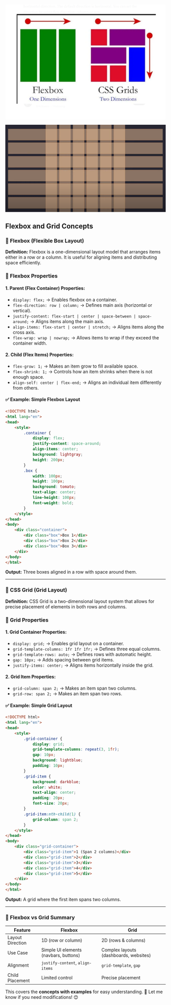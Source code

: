 ![alt text](image.png)

![alt text](image-1.png)
## **Flexbox and Grid Concepts**  

### **🔹 Flexbox (Flexible Box Layout)**  
**Definition:** Flexbox is a one-dimensional layout model that arranges items either in a row or a column. It is useful for aligning items and distributing space efficiently.  

### **📌 Flexbox Properties**  
#### **1. Parent (Flex Container) Properties:**  
- `display: flex;` → Enables flexbox on a container.  
- `flex-direction: row | column;` → Defines main axis (horizontal or vertical).  
- `justify-content: flex-start | center | space-between | space-around;` → Aligns items along the main axis.  
- `align-items: flex-start | center | stretch;` → Aligns items along the cross axis.  
- `flex-wrap: wrap | nowrap;` → Allows items to wrap if they exceed the container width.  

#### **2. Child (Flex Items) Properties:**  
- `flex-grow: 1;` → Makes an item grow to fill available space.  
- `flex-shrink: 1;` → Controls how an item shrinks when there is not enough space.  
- `align-self: center | flex-end;` → Aligns an individual item differently from others.  

#### **✅ Example: Simple Flexbox Layout**  
```html
<!DOCTYPE html>
<html lang="en">
<head>
    <style>
        .container {
            display: flex;
            justify-content: space-around;
            align-items: center;
            background: lightgray;
            height: 200px;
        }
        .box {
            width: 100px;
            height: 100px;
            background: tomato;
            text-align: center;
            line-height: 100px;
            font-weight: bold;
        }
    </style>
</head>
<body>
    <div class="container">
        <div class="box">Box 1</div>
        <div class="box">Box 2</div>
        <div class="box">Box 3</div>
    </div>
</body>
</html>
```
**Output:** Three boxes aligned in a row with space around them.  

---

### **🔹 CSS Grid (Grid Layout)**  
**Definition:** CSS Grid is a two-dimensional layout system that allows for precise placement of elements in both rows and columns.  

### **📌 Grid Properties**  
#### **1. Grid Container Properties:**  
- `display: grid;` → Enables grid layout on a container.  
- `grid-template-columns: 1fr 1fr 1fr;` → Defines three equal columns.  
- `grid-template-rows: auto;` → Defines rows with automatic height.  
- `gap: 10px;` → Adds spacing between grid items.  
- `justify-items: center;` → Aligns items horizontally inside the grid.  

#### **2. Grid Item Properties:**  
- `grid-column: span 2;` → Makes an item span two columns.  
- `grid-row: span 2;` → Makes an item span two rows.  

#### **✅ Example: Simple Grid Layout**  
```html
<!DOCTYPE html>
<html lang="en">
<head>
    <style>
        .grid-container {
            display: grid;
            grid-template-columns: repeat(3, 1fr);
            gap: 10px;
            background: lightblue;
            padding: 10px;
        }
        .grid-item {
            background: darkblue;
            color: white;
            text-align: center;
            padding: 20px;
            font-size: 20px;
        }
        .grid-item:nth-child(1) {
            grid-column: span 2;
        }
    </style>
</head>
<body>
    <div class="grid-container">
        <div class="grid-item">1 (Span 2 columns)</div>
        <div class="grid-item">2</div>
        <div class="grid-item">3</div>
        <div class="grid-item">4</div>
        <div class="grid-item">5</div>
    </div>
</body>
</html>
```
**Output:** A grid where the first item spans two columns.  

---

### **🔹 Flexbox vs Grid Summary**  
| Feature  | Flexbox | Grid |
|----------|--------|------|
| Layout Direction | 1D (row or column) | 2D (rows & columns) |
| Use Case | Simple UI elements (navbars, buttons) | Complex layouts (dashboards, websites) |
| Alignment | `justify-content`, `align-items` | `grid-template`, `gap` |
| Child Placement | Limited control | Precise placement |

This covers the **concepts with examples** for easy understanding. 🚀 Let me know if you need modifications! 😊